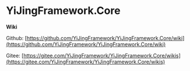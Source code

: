 # YiJingFramework.Core

**Wiki**

Github: [https://github.com/YiJingFramework/YiJingFramework.Core/wiki](https://github.com/YiJingFramework/YiJingFramework.Core/wiki)

Gitee: [https://gitee.com/YiJingFramework/YiJingFramework.Core/wikis](https://gitee.com/YiJingFramework/YiJingFramework.Core/wikis)
